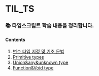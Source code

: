 # TIL_TS
### 📚 타입스크립트 학습 내용을 정리합니다.

#### Contents
1. [변수 타입 지정 및 기초 문법](https://github.com/devSeung0v0/TIL_TS/blob/main/index.ts)
2. [Primitive types](https://github.com/devSeung0v0/TIL_TS/blob/main/primitiveTypes.ts)
3. [Union&any&unknown type](https://github.com/devSeung0v0/TIL_TS/blob/main/union%26any%26unknownType.ts)
4. [Function&Void type](https://github.com/devSeung0v0/TIL_TS/blob/main/functionType%26void.js)

